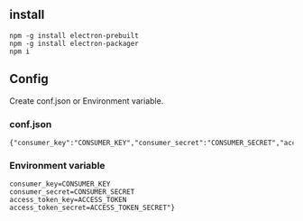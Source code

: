 
## install

```
npm -g install electron-prebuilt
npm -g install electron-packager
npm i
```

## Config

Create conf.json or Environment variable.

### conf.json

```
{"consumer_key":"CONSUMER_KEY","consumer_secret":"CONSUMER_SECRET","access_token_key":"ACCESS_TOKEN","access_token_secret":"ACCESS_TOKEN_SECRET"}
```

### Environment variable

```
consumer_key=CONSUMER_KEY
consumer_secret=CONSUMER_SECRET
access_token_key=ACCESS_TOKEN
access_token_secret=ACCESS_TOKEN_SECRET"}
```
